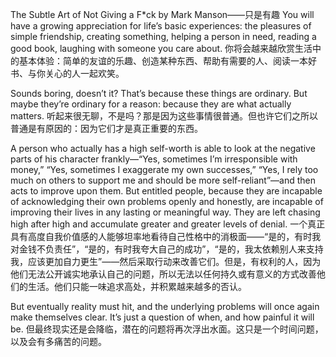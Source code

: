 The Subtle Art of Not Giving a F*ck by Mark Manson——只是有趣
You will have a growing appreciation for life’s basic experiences: the pleasures of simple friendship, creating something, helping a person in need, reading a good book, laughing with someone you care about.
你将会越来越欣赏生活中的基本体验：简单的友谊的乐趣、创造某种东西、帮助有需要的人、阅读一本好书、与你关心的人一起欢笑。

Sounds boring, doesn’t it? That’s because these things are ordinary. But maybe they’re ordinary for a reason: because they are what actually matters.
听起来很无聊，不是吗？那是因为这些事情很普通。但也许它们之所以普通是有原因的：因为它们才是真正重要的东西。

A person who actually has a high self-worth is able to look at the negative parts of his character frankly—“Yes, sometimes I’m irresponsible with money,” “Yes, sometimes I exaggerate my own successes,” “Yes, I rely too much on others to support me and should be more self-reliant”—and then acts to improve upon them. But entitled people, because they are incapable of acknowledging their own problems openly and honestly, are incapable of improving their lives in any lasting or meaningful way. They are left chasing high after high and accumulate greater and greater levels of denial.
一个真正具有高度自我价值感的人能够坦率地看待自己性格中的消极面——“是的，有时我对金钱不负责任”，“是的，有时我夸大自己的成功”，“是的，我太依赖别人来支持我，应该更加自力更生”——然后采取行动来改善它们。但是，有权利的人，因为他们无法公开诚实地承认自己的问题，所以无法以任何持久或有意义的方式改善他们的生活。他们只能一味追求高处，并积累越来越多的否认。

But eventually reality must hit, and the underlying problems will once again make themselves clear. It’s just a question of when, and how painful it will be.
但最终现实还是会降临，潜在的问题将再次浮出水面。这只是一个时间问题，以及会有多痛苦的问题。

